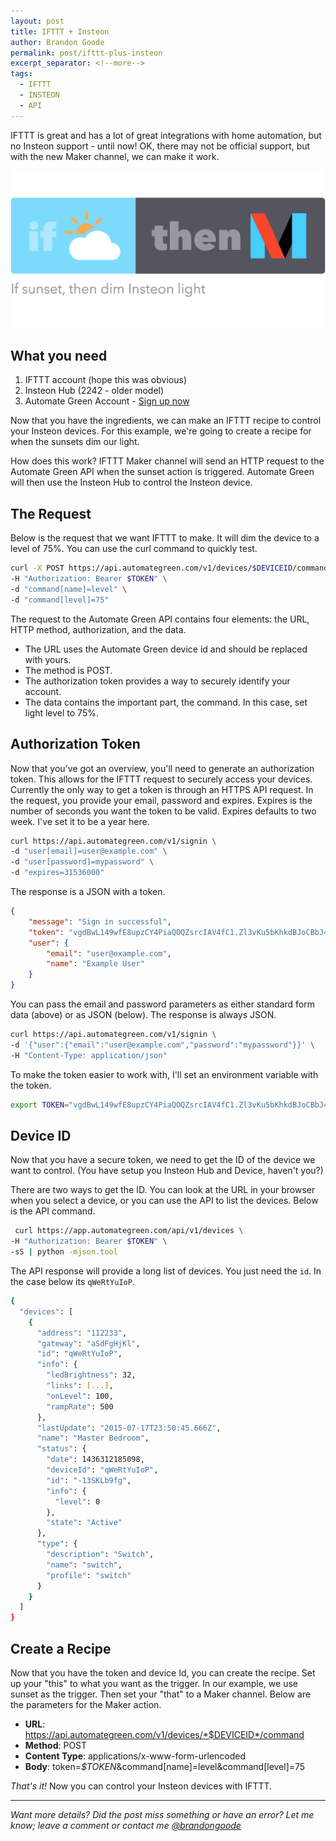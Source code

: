 ```yaml
---
layout: post
title: IFTTT + Insteon
author: Brandon Goode
permalink: post/ifttt-plus-insteon
excerpt_separator: <!--more-->
tags:
  - IFTTT
  - INSTEON
  - API
---
```

IFTTT is great and has a lot of great integrations with home automation, but no Insteon support - until now! OK, there may not be official support, but with the new Maker channel, we can make it work.

![If sunset then dim Insteon light](/assets/posts/ifttt-plus-insteon.png)


<!--more-->

## What you need
1. IFTTT account (hope this was obvious)
2. Insteon Hub (2242 - older model)
3. Automate Green Account - [Sign up now](https://www.automategreen.com/signup)

Now that you have the ingredients, we can make an IFTTT recipe to control your Insteon devices.  For this example, we're going to create a recipe for when the sunsets dim our light.

How does this work?  IFTTT Maker channel will send an HTTP request to the Automate Green API when the sunset action is triggered.  Automate Green will then use the Insteon Hub to control the Insteon device.

## The Request

Below is the request that we want IFTTT to make. It will dim the device to a level of 75%. You can use the curl command to quickly test.

```sh
curl -X POST https://api.automategreen.com/v1/devices/$DEVICEID/command \
-H "Authorization: Bearer $TOKEN" \
-d "command[name]=level" \
-d "command[level]=75"
```

The request to the Automate Green API contains four elements: the URL, HTTP method, authorization, and the data.

- The URL uses the Automate Green device id and should be replaced with yours.
- The method is POST.
- The authorization token provides a way to securely identify your account.
- The data contains the important part, the command. In this case, set light level to 75%.

## Authorization Token

Now that you've got an overview, you'll need to generate an authorization token.  This allows for the IFTTT request to securely access your devices.  Currently the only way to get a token is through an HTTPS API request. In the request, you provide your email, password and expires. Expires is the number of seconds you want the token to be valid. Expires defaults to two week.  I've set it to be a year here.

```sh
curl https://api.automategreen.com/v1/signin \
-d "user[email]=user@example.com" \
-d "user[password]=mypassword" \
-d "expires=31536000"
```

The response is a JSON with a token.

```json
{
    "message": "Sign in successful",
    "token": "vgdBwL149wfE8upzCY4PiaQOQZsrcIAV4fC1.Zl3vKu5bKhkdBJoCBbJ4ujqMtpvgdBwL149wfE8upzCY4PiaQOQZsrcIAV4fC1xZl3vKu5b.hkdBJoCBbJ4ujqMtpvgdBwL149wfE8upzCY4PiaQOQZ",
    "user": {
        "email": "user@example.com",
        "name": "Example User"
    }
}
```

You can pass the email and password parameters as either standard form data (above) or as JSON (below).  The response is always JSON.

```sh
curl https://api.automategreen.com/v1/signin \
-d '{"user":{"email":"user@example.com","password":"mypassword"}}' \
-H "Content-Type: application/json"
```

To make the token easier to work with, I'll set an environment variable with the token.

```sh
export TOKEN="vgdBwL149wfE8upzCY4PiaQOQZsrcIAV4fC1.Zl3vKu5bKhkdBJoCBbJ4ujqMtpvgdBwL149wfE8upzCY4PiaQOQZsrcIAV4fC1xZl3vKu5b.hkdBJoCBbJ4ujqMtpvgdBwL149wfE8upzCY4PiaQOQZ"
```


## Device ID

Now that you have a secure token, we need to get the ID of the device we want to control. (You have setup you Insteon Hub and Device, haven't you?)

There are two ways to get the ID. You can look at the URL in your browser when you select a device, or you can use the API to list the devices. Below is the API command.

```sh
 curl https://app.automategreen.com/api/v1/devices \
-H "Authorization: Bearer $TOKEN" \
-sS | python -mjson.tool
```

The API response will provide a long list of devices.  You just need the `id`. In the case below its `qWeRtYuIoP`.

```sh
{
  "devices": [
    {
      "address": "112233",
      "gateway": "aSdFgHjKl",
      "id": "qWeRtYuIoP",
      "info": {
        "ledBrightness": 32,
        "links": [...],
        "onLevel": 100,
        "rampRate": 500
      },
      "lastUpdate": "2015-07-17T23:50:45.666Z",
      "name": "Master Bedroom",
      "status": {
        "date": 1436312185098,
        "deviceId": "qWeRtYuIoP",
        "id": "-13SKLb9fg",
        "info": {
          "level": 0
        },
        "state": "Active"
      },
      "type": {
        "description": "Switch",
        "name": "switch",
        "profile": "switch"
      }
    }
  ]
}
```


## Create a Recipe

Now that you have the token and device Id, you can create the recipe.  Set up your "this" to what you want as the trigger.  In our example, we use sunset as the trigger. Then set your "that" to a Maker channel.  Below are the parameters for the Maker action.

- **URL**: https://api.automategreen.com/v1/devices/*$DEVICEID*/command
- **Method**: POST
- **Content Type**: applications/x-www-form-urlencoded
- **Body**: token=*$TOKEN*&command[name]=level&command[level]=75

*That's it!* Now you can control your Insteon devices with IFTTT.

<hr>

*Want more details?  Did the post miss something or have an error?  Let me know; leave a comment or contact me [@brandongoode](https://twitter.com/brandongoode)*



